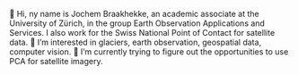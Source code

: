 👋 Hi, ny name is Jochem Braakhekke, an academic associate at the University of Zürich, in the group Earth Observation Applications and Services. I also work for the Swiss National Point of Contact for satellite data.
👀 I’m interested in glaciers, earth observation, geospatial data, computer vision.
🌱 I’m currently trying to figure out the opportunities to use PCA for satellite imagery.


